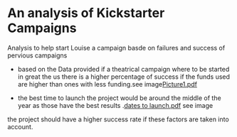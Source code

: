 # An analysis of Kickstarter Campaigns 
Analysis to help start Louise a campaign basde on failures and success of pervious campaigns 
- based on the Data provided if a theatrical campaign where to be started in great the us there is a higher percentage of success if the funds used are higher than ones with less funding.see image[Picture1.pdf](https://github.com/RoyerickC/kickstarter-analysis/files/9375881/Picture1.pdf)

- the best time to launch the project would be around the middle of the year as those have the best results .[dates to launch.pdf](https://github.com/RoyerickC/kickstarter-analysis/files/9375883/dates.to.launch.pdf) see image 


the project should have a higher success rate if these factors are taken into account.
